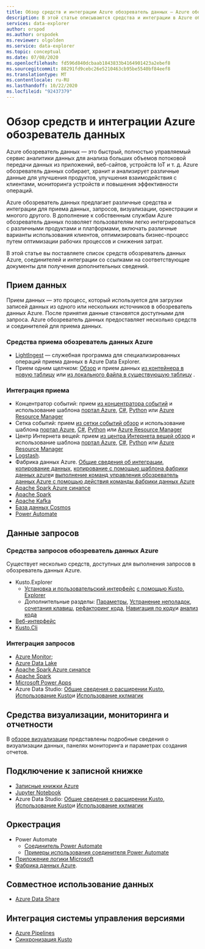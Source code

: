 ```yaml
---
title: Обзор средств и интеграции Azure обозреватель данных — Azure обозреватель данных
description: В этой статье описываются средства и интеграции в Azure обозреватель данных.
services: data-explorer
author: orspod
ms.author: orspodek
ms.reviewer: olgolden
ms.service: data-explorer
ms.topic: conceptual
ms.date: 07/08/2020
ms.openlocfilehash: fd596d840dcbaab1843833b4164901423a2ebef8
ms.sourcegitcommit: 88291fd9cebc26e5210463cb95be5540bf84eef8
ms.translationtype: MT
ms.contentlocale: ru-RU
ms.lasthandoff: 10/22/2020
ms.locfileid: "92437379"
---
```

# <a name="azure-data-explorer-tools-and-integrations-overview"></a>Обзор средств и интеграции Azure обозреватель данных

Azure обозреватель данных — это быстрый, полностью управляемый сервис аналитики данных для анализа больших объемов потоковой передачи данных из приложений, веб-сайтов, устройств IoT и т. д. Azure обозреватель данных собирает, хранит и анализирует различные данные для улучшения продуктов, улучшения взаимодействия с клиентами, мониторинга устройств и повышения эффективности операций. 

Azure обозреватель данных предлагает различные средства и интеграции для приема данных, запросов, визуализации, оркестрации и многого другого. В дополнение к собственным службам Azure обозреватель данных позволяет пользователям легко интегрироваться с различными продуктами и платформами, включать различные варианты использования клиентов, оптимизировать бизнес-процесс путем оптимизации рабочих процессов и снижения затрат. 

В этой статье вы поставляете список средств обозреватель данных Azure, соединителей и интеграции со ссылками на соответствующие документы для получения дополнительных сведений.

## <a name="ingest-data"></a>Прием данных 

Прием данных — это процесс, который используется для загрузки записей данных из одного или нескольких источников в обозреватель данных Azure. После принятия данные становятся доступными для запроса. Azure обозреватель данных предоставляет несколько средств и соединителей для приема данных. 

### <a name="azure-data-explorer-ingestion-tools"></a>Средства приема обозреватель данных Azure

* [LightIngest](lightingest.md) — служебная программа для специализированных операций приема данных в Azure Data Explorer.
* Прием одним щелчком: [Обзор](ingest-data-one-click.md) и прием данных [из контейнера в новую таблицу](one-click-ingestion-new-table.md) или [из локального файла в существующую таблицу](one-click-ingestion-existing-table.md) .

### <a name="ingestion-integrations"></a>Интеграция приема

* Концентратор событий: прием [из концентратора событий](ingest-data-event-hub-overview.md) и использование шаблона [портал Azure](ingest-data-event-hub.md), [C#](data-connection-event-hub-csharp.md), [Python](data-connection-event-hub-python.md) или [Azure Resource Manager](data-connection-event-hub-resource-manager.md)
* Сетка событий: прием [из сетки событий обзор](ingest-data-event-grid-overview.md) и использование шаблона [портал Azure](ingest-data-event-grid.md), [C#](data-connection-event-grid-csharp.md), [Python](data-connection-event-grid-python.md) или [Azure Resource Manager](data-connection-event-grid-resource-manager.md)
* Центр Интернета вещей: прием [из центра Интернета вещей обзор](ingest-data-iot-hub-overview.md) и использование шаблона [портал Azure](ingest-data-iot-hub.md), [C#](data-connection-iot-hub-csharp.md), [Python](data-connection-iot-hub-python.md) или [Azure Resource Manager](data-connection-iot-hub-resource-manager.md)
* [Logstash](ingest-data-logstash.md).
* Фабрика данных Azure. [Общие сведения об интеграции](data-factory-integration.md), [копирование данных](data-factory-load-data.md), [копирование с помощью шаблона фабрики данных azure](data-factory-template.md)и [выполнение команд управления обозреватель данных Azure с помощью действия команды фабрики данных Azure](data-factory-command-activity.md)
* [Apache Spark Azure синапсе](https://docs.microsoft.com/azure/synapse-analytics/quickstart-connect-azure-data-explorer?context=/azure/data-explorer/context/context)
* [Apache Spark](spark-connector.md)
* [Apache Kafka](ingest-data-kafka.md)
* [База данных Cosmos](https://github.com/Azure/azure-kusto-labs/tree/master/cosmosdb-adx-integration)
* [Power Automate](flow.md)

## <a name="query-data"></a>Данные запросов

### <a name="azure-data-explorer-query-tools"></a>Средства запросов обозреватель данных Azure

Существует несколько средств, доступных для выполнения запросов в обозреватель данных Azure.

* Kusto.Explorer
    * [Установка и пользовательский интерфейс](kusto/tools/kusto-explorer.md) [с помощью Kusto. Explorer](kusto/tools/kusto-explorer-using.md)
    * Дополнительные разделы: [Параметры](kusto/tools/kusto-explorer-options.md), [Устранение неполадок](kusto/tools/kusto-explorer-troubleshooting.md), [сочетания клавиш](kusto/tools/kusto-explorer-shortcuts.md), [рефакторинг кода](kusto/tools/kusto-explorer-refactor.md), [Навигация по коду](kusto/tools/kusto-explorer-codenav.md)и [анализ кода](kusto/tools/kusto-explorer-code-analyzer.md)
* [Веб-интерфейс](web-query-data.md)
* [Kusto.Cli](kusto/tools/kusto-cli.md)

### <a name="query-integrations"></a>Интеграция запросов

* [Azure Monitor](query-monitor-data.md);
* [Azure Data Lake](data-lake-query-data.md)
* [Apache Spark Azure синапсе](https://docs.microsoft.com/azure/synapse-analytics/quickstart-connect-azure-data-explorer?context=/azure/data-explorer/context/context)
* [Apache Spark](spark-connector.md)
* [Microsoft Power Apps](power-apps-connector.md)
* Azure Data Studio: [Общие сведения о расширении Kusto](/sql/azure-data-studio/extensions/kusto-extension?context=%252fazure%252fdata-explorer%252fcontext%252fcontext), [Использование Kusto](/sql/azure-data-studio/notebooks/notebooks-kusto-kernel?context=%252fazure%252fdata-explorer%252fcontext%252fcontext)и [Использование кклмагик](/sql/azure-data-studio/notebooks-kqlmagic?context=%252fazure%252fdata-explorer%252fcontext%252fcontext)

## <a name="visualizations-dashboards-and-reporting"></a>Средства визуализации, мониторинга и отчетности

В [обзоре визуализации](viz-overview.md) представлены подробные сведения о визуализации данных, панелях мониторинга и параметрах создания отчетов. 

## <a name="notebook-connectivity"></a>Подключение к записной книжке

* [Записные книжки Azure](azure-notebooks.md)
* [Jupyter Notebook](kqlmagic.md)
* Azure Data Studio: [Общие сведения о расширении Kusto](/sql/azure-data-studio/extensions/kusto-extension?context=%252fazure%252fdata-explorer%252fcontext%252fcontext), [Использование Kusto](/sql/azure-data-studio/notebooks/notebooks-kusto-kernel?context=%252fazure%252fdata-explorer%252fcontext%252fcontext)и [Использование кклмагик](/sql/azure-data-studio/notebooks-kqlmagic?context=%252fazure%252fdata-explorer%252fcontext%252fcontext)

## <a name="orchestration"></a>Оркестрация

* Power Automate
    * [Соединитель Power Automate](flow.md)
    * [Примеры использования соединителя Power Automate](flow-usage.md)
* [Приложение логики Microsoft](kusto/tools/logicapps.md) 
* [Фабрика данных Azure](data-factory-integration.md).

## <a name="share-data"></a>Совместное использование данных

* [Azure Data Share](data-share.md)

## <a name="source-control-integration"></a>Интеграция системы управления версиями

* [Azure Pipelines](devops.md) 
* [Синхронизация Kusto](kusto/tools/synckusto.md) 

<!--Open Source Tools-->